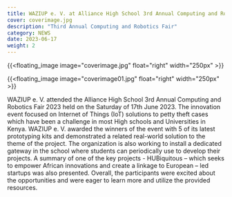 ```yaml
---
title: WAZIUP e. V. at Alliance High School 3rd Annual Computing and Robotics Fair 2023
cover: coverimage.jpg
description: "Third Annual Computing and Robotics Fair"
category: NEWS
date: 2023-06-17
weight: 2
---
```


<!-- ![image](cover.webp) -->
{{<floating_image image="coverimage.jpg" float="right" width="250px" >}}

<!-- ![image](cover.webp) -->
{{<floating_image image="coverimage01.jpg" float="right" width="250px" >}}

WAZIUP e. V. attended the Alliance High School 3rd Annual Computing and Robotics Fair 2023 held on the Saturday of 17th June 2023. 
The innovation event focused on Internet of Things (IoT) solutions to petty theft cases which have been a challenge in most High schools and Universities in Kenya. WAZIUP e. V. 
awarded the winners of the event with 5 of its latest prototyping kits and demonstrated a related real-world solution to the theme of the project. The organization is also working to install a dedicated gateway 
in the school where students can periodically use to develop their projects. A summary of one of the key projects - HUBiquitous – which seeks to empower African innovations and create a linkage to European – led startups 
was also presented. Overall, the participants were excited about the opportunities and were eager to learn more and utilize the provided resources. 
